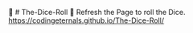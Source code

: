 🎲 # The-Dice-Roll 🎲
Refresh the Page to roll the Dice.
https://codingeternals.github.io/The-Dice-Roll/ 
